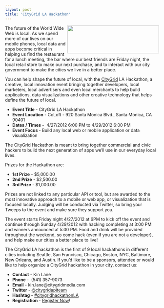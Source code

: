 ```yaml
---
layout: post
title: 'CityGrid LA Hackathon'
---
```

<p><a href="http://citygridhackathonla.eventbrite.com/"><img class="aligncenter size-medium wp-image-1047" title="citygrid-los-angeles" src="http://www.citygridmedia.com/developer/wp-content/uploads/2012/04/citygrid-los-angeles-300x91.png" alt="" width="300" height="91" align="right" /></a>The future of the World Wide Web is local. As we spend more of our lives on our mobile phones, local data and apps become critical in helping us find the restaurant for a lunch meeting, the bar where our best friends are Friday night, the local retail store to make our next purchase, and to interact with our city government to make the cities we live in a better place.</p>
<p>You can help shape the future of local, with the&nbsp;<a title="CityGrid" href="http://www.citygrid.com/">CityGrid</a>&nbsp;LA Hackathon, a creative, local innovation event bringing together developers, local marketers, local advertisers and even local merchants to help build applications, data visualizations and other creative technology that helps define the future of local.</p>
<ul class="mainlist">
<li><span><strong>Event Title</strong> -</span>&nbsp;CityGrid LA Hackathon</li>
<li><span><strong>Event Location</strong> -</span>&nbsp;CoLoft - 920 Santa Monica Blvd., Santa Monica, CA 90401</li>
<li><span><strong>Dates / Times</strong> -</span>&nbsp;&nbsp;4/27/2012 6:00 PM to 4/29/2012 6:00 PM</li>
<li><span><strong>Event Focus </strong>-</span>&nbsp;Build any local web or mobile application or data visualization</li>
</ul>
<p>The CityGrid Hackathon is meant to bring together commercial and civic hackers to build the next generation of apps we&rsquo;ll use in our everyday local lives.</p>
<p>Prizes for the Hackathon are:</p>
<ul class="mainlist">
<li><span><strong>1st Prize</strong> -</span>&nbsp;$5,000.00</li>
<li><span><strong>2nd Prize</strong> -</span>&nbsp;$2,500.00</li>
<li><span><strong>3rd Prize</strong> -</span>&nbsp;$1,000.00</li>
</ul>
<p>Prizes are not linked to any particular API or tool, but are awarded to the most innovative approach to a mobile or web app, or visualization that is focused locally. Judging will be conducted via Twitter, so bring your Tweeps to the event and make sure they support you.</p>
<p>The event starts Friday night 4/27/2012 at 6PM to kick off the event and continue through Sunday 4/29/2012 with hacking completing at 3:00 PM and winners announced at 5:00 PM. Food and drink will be provided throughout the weekend, so come hack (even if you are not a developer), and help make our cities a better place to live!</p>
<p>The CityGrid LA hackathon is the first of 9 local hackathons in different cities including Seattle, San Francisco, Chicago, Boston, NYC, Baltimore, New Orleans, and Austin. If you&rsquo;d like to be a sponsors, attendee or would like to help organize a CityGrid hackathon in your city, contact us:</p>
<ul class="mainlist">
<li><span><strong>Contact</strong> -</span>&nbsp;Kin Lane</li>
<li><span><strong>Phone</strong> - &nbsp;</span>(541) 357-9073</li>
<li><span><strong>Email</strong> -</span>&nbsp;kin.lane@citygridmedia.com</li>
<li><span><strong>Twitter</strong> -</span>&nbsp;<a title="@CityGridAPITeam" href="https://twitter.com/#!/CityGridAPITeam">@citygridapiteam</a></li>
<li><span><strong>Hashtag</strong> -</span>&nbsp;<a title="#citygridhackathonla" href="https://twitter.com/#!/search/realtime/%23citygridhackathonLA">#citygridhackathonLA</a></li>
<li><span><strong>Registration</strong> -</span>&nbsp;<a title="Register Now" href="http://citygridhackathonla.eventbrite.com/">Register Now</a>!</li>
</ul>